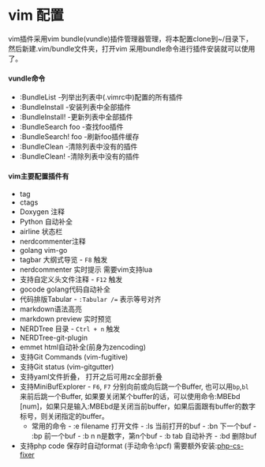 # vim 配置

 vim插件采用vim bundle(vundle)插件管理器管理，将本配置clone到~/目录下，然后新建.vim/bundle文件夹，打开vim 采用bundle命令进行插件安装就可以使用了。

#### vundle命令
* :BundleList -列举出列表中(.vimrc中)配置的所有插件
* :BundleInstall -安装列表中全部插件
* :BundleInstall! -更新列表中全部插件
* :BundleSearch foo -查找foo插件
* :BundleSearch! foo -刷新foo插件缓存
* :BundleClean -清除列表中没有的插件
* :BundleClean! -清除列表中没有的插件

#### vim主要配置插件有
* tag
* ctags
* Doxygen 注释
* Python 自动补全
* airline 状态栏
* nerdcommenter注释
* golang vim-go
* tagbar 大纲式导览 - `F8` 触发
* nerdcommenter 实时提示 需要vim支持lua
* 支持自定义头文件注释 - `F12` 触发
* gocode golang代码自动补全
* 代码排版Tabular - `:Tabular /=` 表示等号对齐 
* markdown语法高亮
* markdown preview 实时预览
* NERDTree 目录 - `Ctrl + n` 触发
* NERDTree-git-plugin
* emmet html自动补全(前身为zencoding)
* 支持Git Commands (vim-fugitive)
* 支持Git status (vim-gitgutter)
* 支持yaml文件折叠， 打开之后可用zc全部折叠
* 支持MiniBufExplorer -  `F6`, `F7` 分别向前或向后跳一个Buffer, 也可以用`bp`,`bl` 来前后跳一个Buffer, 如果要关闭某个buffer的话，可以使用命令:MBEbd [num]，如果只是输入:MBEbd是关闭当前buffer，如果后面跟有buffer的数字标号，则关闭指定的buffer。
  - 常用的命令
		- :e filename 打开文件
		- :ls    当前打开的buf
		- :bn    下一个buf
		- :bp    前一个buf
		- :b n    n是数字，第n个buf
		- :b tab    自动补齐
		- :bd    删除buf
* 支持php code 保存时自动format (手动命令:\pcf) 需要额外安装:[php-cs-fixer](https://github.com/FriendsOfPHP/PHP-CS-Fixer)
